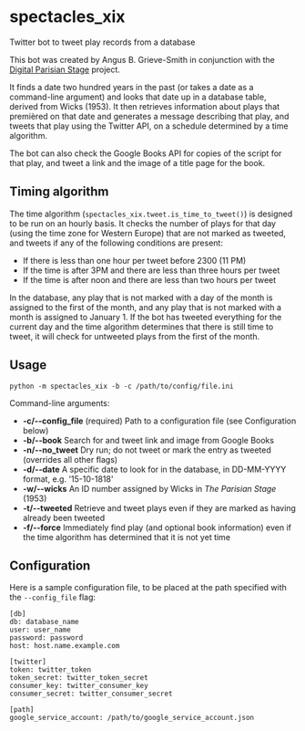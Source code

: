 # spectacles_xix
Twitter bot to tweet play records from a database

This bot was created by Angus B. Grieve-Smith in conjunction with the [Digital
Parisian Stage](https://github.com/grvsmth/theatredeparis) project.

It finds a date two hundred years in the past (or takes a date as a command-line
argument) and looks that date up in a database table, derived from Wicks (1953).
It then retrieves information about plays that premièred on that date and
generates a message describing that play, and tweets that play using the Twitter
API, on a schedule determined by a time algorithm.

The bot can also check the Google Books API for copies of the script for that
play, and tweet a link and the image of a title page for the book.

## Timing algorithm

The time algorithm (`spectacles_xix.tweet.is_time_to_tweet()`) is designed to
be run on an hourly basis.  It checks the number of plays for that day (using
the time zone for Western Europe) that are not marked as tweeted, and tweets if
any of the following conditions are present:
* If there is less than one hour per tweet before 2300 (11 PM)
* If the time is after 3PM and there are less than three hours per tweet
* If the time is after noon and there are less than two hours per tweet

In the database, any play that is not marked with a day of the month is assigned
to the first of the month, and any play that is not marked with a month is
assigned to January 1.  If the bot has tweeted everything for the current day
and the time algorithm determines that there is still time to tweet, it will
check for untweeted plays from the first of the month.

## Usage

`python -m spectacles_xix -b -c /path/to/config/file.ini`

Command-line arguments:
* **-c/--config_file** (required) Path to a configuration file (see Configuration below)
* **-b/--book** Search for and tweet link and image from Google Books
* **-n/--no_tweet** Dry run; do not tweet or mark the entry as tweeted (overrides all other flags)
* **-d/--date** A specific date to look for in the database, in DD-MM-YYYY format, e.g. '15-10-1818'
* **-w/--wicks** An ID number assigned by Wicks in *The Parisian Stage* (1953)
* **-t/--tweeted** Retrieve and tweet plays even if they are marked as having already been tweeted
* **-f/--force** Immediately find play (and optional book information) even if the time algorithm has determined that it is not yet time

## Configuration

Here is a sample configuration file, to be placed at the path specified with the
`--config_file` flag:

```
[db]
db: database_name
user: user_name
password: password
host: host.name.example.com

[twitter]
token: twitter_token
token_secret: twitter_token_secret
consumer_key: twitter_consumer_key
consumer_secret: twitter_consumer_secret

[path]
google_service_account: /path/to/google_service_account.json
```